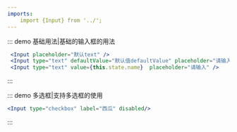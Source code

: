```yaml
---
imports:
    import {Input} from '../';
---
```

::: demo 基础用法|基础的输入框的用法
```jsx
 <Input placeholder="默认text" />
 <Input type="text" defaultValue="默认值defaultValue" placeholder="请输入" />
 <Input type="text" value={this.state.name}  placeholder="请输入" />
```
:::

::: demo 多选框|支持多选框的使用
```jsx
<Input type="checkbox" label="西瓜" disabled/>            
```
:::
